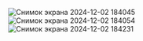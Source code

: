 ![Снимок экрана 2024-12-02 184045](https://github.com/user-attachments/assets/3306d477-fcb3-40ef-8841-d43760d837c8)
![Снимок экрана 2024-12-02 184054](https://github.com/user-attachments/assets/06ba0665-1f8a-48d6-85bf-a7fd7792dc49)
![Снимок экрана 2024-12-02 184231](https://github.com/user-attachments/assets/c1e8e870-83fc-4171-8c23-4aeed480dcfb)
